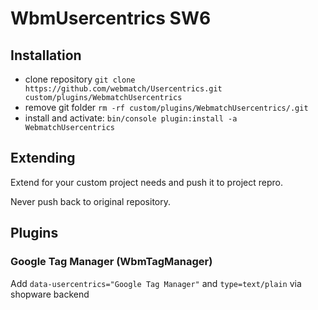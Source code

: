 # WbmUsercentrics SW6

## Installation
* clone repository `git clone https://github.com/webmatch/Usercentrics.git custom/plugins/WebmatchUsercentrics`
* remove git folder `rm -rf custom/plugins/WebmatchUsercentrics/.git`
* install and activate: `bin/console plugin:install -a WebmatchUsercentrics`

## Extending
Extend for your custom project needs and push it to project repro.

Never push back to original repository.

## Plugins
### Google Tag Manager (WbmTagManager)
Add `data-usercentrics="Google Tag Manager"` and `type=text/plain` via shopware backend
